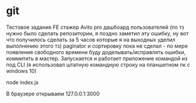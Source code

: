 # git
Тестовое задание FE стажер Avito pro дашбоард пользователей (по тз нужно было сделать репозитории, я поздно заметил эту ошибку, ну вот что получилось сделать за 5 часов которые я на выходных уделил выполнению этого тз)
paginator и сортировку пока не сделал - по мере появления свободного времени буду доделывать/исправлять ошибки, коммитить в мастер.
Запускается и работает приложение командой из под CLI (я использовал штатную командную строку на планшетном пк с windows 10)

node index.js

В браузере открываем 127.0.0.1:3000
